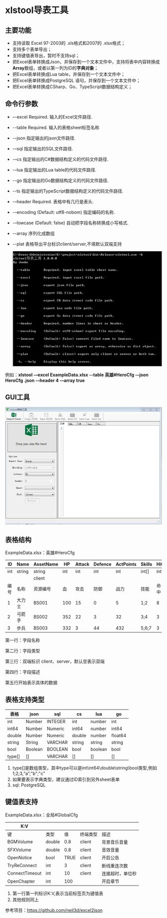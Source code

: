 # xlstool导表工具

## 主要功能

- 支持读取 Excel 97-2003的 .xls格式和2007的 .xlsx格式；
- 支持多个表单导出；
- 支持键值表导出，暂时不支持sql；
- 把Excel表单转换成Json，并保存到一个文本文件中，支持将表中内容转换成**Array**数组，或者以第一列为ID的**字典对象**；
- 把Excel表单转换成Lua table，并保存到一个文本文件中；
- 把Excel表单转换成PostgreSQL 语句，并保存到一个文本文件中；
- 把Excel表单转换成CSharp、Go、TypeScript数据结构定义；

## 命令行参数

* –-excel Required. 输入的Excel文件路径.

* --table Required. 输入的表格sheet标签名称

* -–json 指定输出的json文件路径.

* -–sql 指定输出的SQL文件路径.

* -–cs 指定输出的C#数据结构定义的代码文件路径.

* -–lua 指定输出的Lua table的代码文件路径.

* --go 指定输出的Go数据结构定义的代码文件路径.

* --ts 指定输出的TypeScript数据结构定义的代码文件路径.

* -–header Required. 表格中有几行是表头.

* -–encoding (Default: utf8-nobom) 指定编码的名称.

* -–lowcase (Default: false) 自动把字段名称转换成小写格式.

* --array 序列化成数组

* --plat 表格导出平台标识client/server,不填默认双端支持

  

  ![命令行](Docs/cmd.png)



例如：**xlstool -–excel ExampleData.xlsx --table 英雄#HeroCfg  -–json HeroCfg  .json -–header 4 -–array true**

## GUI工具

![GUI](Docs/gui.png)



## 表格结构

ExampleData.xlsx：英雄#HeroCfg

| ID   | Name   | AssetName | HP   | Attack | Defence | ActPoints | Skills | Hit  | Dodge | Critical | Open  |
| ---- | ------ | --------- | ---- | ------ | ------- | --------- | ------ | ---- | ----- | -------- | ----- |
| int  | string | string    | int  | int    | int     | int       | int[]  | int  | int   | double   | bool  |
|      |        | client    |      |        |         |           |        |      |       |          |       |
| 编号 | 名称   | 资源编号  | 血   | 攻击   | 防御    | 战力      | 技能   | 命中 | 闪避  | 暴击     | 开启  |
| 1    | 大力士 | BS001     | 100  | 15     | 0       | 5         | 1;2    | 8    | 0     | 1.8      | TRUE  |
| 2    | 弓箭手 | BS002     | 352  | 22     | 3       | 32        | 3;4    | 3    | 4     | 2.4      | TRUE  |
| 3    | 步兵   | BS003     | 332  | 3      | 44      | 432       | 5;6;7  | 3    | 4     | 2        | FALSE |



第一行：字段名称

第二行：字段类型

第三行：双端标识 client、server，默认空表示双端

第四行：字段描述

第五行开始表示具体的数据



## 表格支持类型

| 表格   | json    | sql     | cs     | lua     | go      |
| ------ | ------- | ------- | ------ | ------- | ------- |
| int    | Number  | INTEGER | int    | number  | int     |
| int64  | Number  | Numeric | int64  | number  | int64   |
| double | Number  | Numeric | double | number  | float64 |
| string | String  | VARCHAR | string | string  | string  |
| bool   | Boolean | BOOLEAN | bool   | boolean | bool    |
| type[] | []      | VARCHAR | []     | []      | []      |

1. type[]是数组类型，其中type可以是int\int64\double\string\bool类型,例如1;2;3,“a”;"b";"c"
2. 如果要表示字典类型，建议通过ID索引到另外sheet表单
3. sql: PostgreSQL



## 键值表支持

ExampleData.xlsx：全局#GlobalCfg 

| K:V            |        |      |          |                  |
| -------------- | ------ | ---- | -------- | ---------------- |
| 键             | 类型   | 值   | 终端类型 | 描述             |
| BGMVolume      | double | 0.8  | client   | 背景音乐音量     |
| SFXVolume      | double | 0.8  | client   | 音效音量         |
| OpenNotice     | bool   | TRUE | client   | 开启公告         |
| TryReConnect   | int    | 3    | client   | 断线重连次数     |
| ConnectTimeout | int    | 10   | client   | 连接超时，单位秒 |
| OpenChapter    | int    | 100  |          | 开启章节         |

1. 第一行第一列标识K:V,表示当前标签页为键值表
2. 其他规则同上



参考项目：https://github.com/neil3d/excel2json
